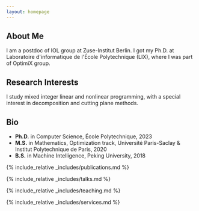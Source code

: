 ```yaml
---
layout: homepage
---
```


## About Me

I am a postdoc of IOL group at Zuse-Institut Berlin. I got my Ph.D. at Laboratoire d'informatique de l'École Polytechnique (LIX), where I was part of OptimiX group.


## Research Interests

I study mixed integer linear and nonlinear programming, with a special interest in decomposition and cutting plane methods.

## Bio

* **Ph.D.** in Computer Science, École Polytechnique, 2023 
* **M.S.** in Mathematics, Optimization track,  Université Paris-Saclay & Institut Polytechnique de Paris, 2020
* **B.S.** in Machine Intelligence, Peking University, 2018


{% include_relative _includes/publications.md %}

{% include_relative _includes/talks.md %}

{% include_relative _includes/teaching.md %}

{% include_relative _includes/services.md %}

